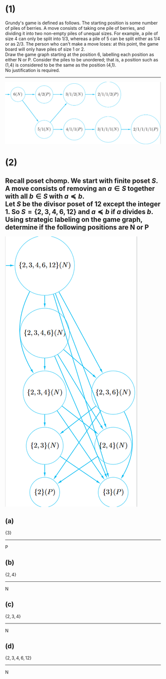 # (1)
Grundy's game is defined as follows. The starting position is some number of piles of berries. A move consists of taking one pile of berries, and dividing it into two non-empty piles of unequal sizes. For example, a pile of size 4 can only be split into 1/3, whereas a pile of 5 can be split either as 1/4 or as 2/3. The person who can't make a move loses: at this point, the game board will only have piles of size 1 or 2.\
Draw the game graph starting at the position 6, labelling each position as either N or P. Consider the piles to be unordered; that is, a position such as (1,4) is considered to be the same as the position (4,1).\
No justification is required.

---
![alt text](Q1.png)

# (2)
Recall poset chomp. We start with finite poset $S$. A move consists of removing an $a\in S$ together with all $b\in S$ with $a\preceq b$.\
Let $S$ be the divisor poset of 12 except the integer 1. So $S=\{2,3,4,6,12\}$ and $a\preceq b$ if $a$ divides $b$.\
Using strategic labeling on the game graph, determine if the following positions are N or P
---

![alt text](Q2.png)
## (a)
$\{3\}$

---
P
## (b)
$\{2,4\}$

---
N
## (c)
$\{2,3,4\}$

---
N
## (d)
$\{2,3,4,6,12\}$

---
N